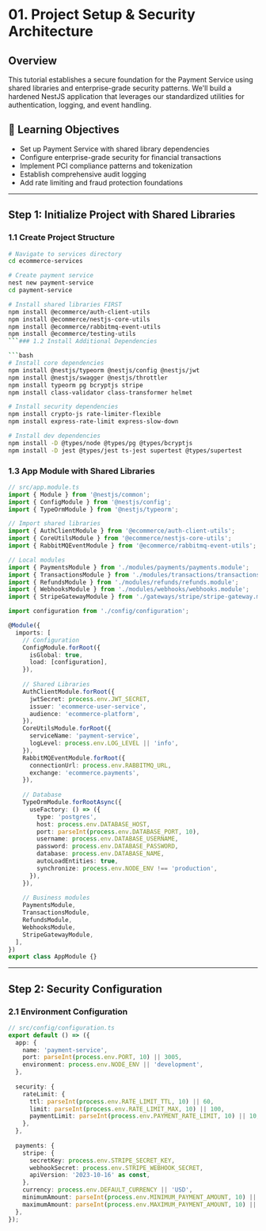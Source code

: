 # 01. Project Setup & Security Architecture

## Overview

This tutorial establishes a secure foundation for the Payment Service using shared libraries and enterprise-grade security patterns. We'll build a hardened NestJS application that leverages our standardized utilities for authentication, logging, and event handling.

## 🎯 Learning Objectives

- Set up Payment Service with shared library dependencies
- Configure enterprise-grade security for financial transactions
- Implement PCI compliance patterns and tokenization
- Establish comprehensive audit logging
- Add rate limiting and fraud protection foundations

---

## Step 1: Initialize Project with Shared Libraries

### 1.1 Create Project Structure

```bash
# Navigate to services directory
cd ecommerce-services

# Create payment service
nest new payment-service
cd payment-service

# Install shared libraries FIRST
npm install @ecommerce/auth-client-utils
npm install @ecommerce/nestjs-core-utils
npm install @ecommerce/rabbitmq-event-utils
npm install @ecommerce/testing-utils
```### 1.2 Install Additional Dependencies

```bash
# Install core dependencies
npm install @nestjs/typeorm @nestjs/config @nestjs/jwt
npm install @nestjs/swagger @nestjs/throttler
npm install typeorm pg bcryptjs stripe
npm install class-validator class-transformer helmet

# Install security dependencies
npm install crypto-js rate-limiter-flexible
npm install express-rate-limit express-slow-down

# Install dev dependencies
npm install -D @types/node @types/pg @types/bcryptjs
npm install -D jest @types/jest ts-jest supertest @types/supertest
```

### 1.3 App Module with Shared Libraries

```typescript
// src/app.module.ts
import { Module } from '@nestjs/common';
import { ConfigModule } from '@nestjs/config';
import { TypeOrmModule } from '@nestjs/typeorm';

// Import shared libraries
import { AuthClientModule } from '@ecommerce/auth-client-utils';
import { CoreUtilsModule } from '@ecommerce/nestjs-core-utils';
import { RabbitMQEventModule } from '@ecommerce/rabbitmq-event-utils';

// Local modules
import { PaymentsModule } from './modules/payments/payments.module';
import { TransactionsModule } from './modules/transactions/transactions.module';
import { RefundsModule } from './modules/refunds/refunds.module';
import { WebhooksModule } from './modules/webhooks/webhooks.module';
import { StripeGatewayModule } from './gateways/stripe/stripe-gateway.module';

import configuration from './config/configuration';

@Module({
  imports: [
    // Configuration
    ConfigModule.forRoot({
      isGlobal: true,
      load: [configuration],
    }),
    
    // Shared Libraries
    AuthClientModule.forRoot({
      jwtSecret: process.env.JWT_SECRET,
      issuer: 'ecommerce-user-service',
      audience: 'ecommerce-platform',
    }),
    CoreUtilsModule.forRoot({
      serviceName: 'payment-service',
      logLevel: process.env.LOG_LEVEL || 'info',
    }),
    RabbitMQEventModule.forRoot({
      connectionUrl: process.env.RABBITMQ_URL,
      exchange: 'ecommerce.payments',
    }),
    
    // Database
    TypeOrmModule.forRootAsync({
      useFactory: () => ({
        type: 'postgres',
        host: process.env.DATABASE_HOST,
        port: parseInt(process.env.DATABASE_PORT, 10),
        username: process.env.DATABASE_USERNAME,
        password: process.env.DATABASE_PASSWORD,
        database: process.env.DATABASE_NAME,
        autoLoadEntities: true,
        synchronize: process.env.NODE_ENV !== 'production',
      }),
    }),
    
    // Business modules
    PaymentsModule,
    TransactionsModule,
    RefundsModule,
    WebhooksModule,
    StripeGatewayModule,
  ],
})
export class AppModule {}
```

---

## Step 2: Security Configuration

### 2.1 Environment Configuration

```typescript
// src/config/configuration.ts
export default () => ({
  app: {
    name: 'payment-service',
    port: parseInt(process.env.PORT, 10) || 3005,
    environment: process.env.NODE_ENV || 'development',
  },
  
  security: {
    rateLimit: {
      ttl: parseInt(process.env.RATE_LIMIT_TTL, 10) || 60,
      limit: parseInt(process.env.RATE_LIMIT_MAX, 10) || 100,
      paymentLimit: parseInt(process.env.PAYMENT_RATE_LIMIT, 10) || 10,
    },
  },
  
  payments: {
    stripe: {
      secretKey: process.env.STRIPE_SECRET_KEY,
      webhookSecret: process.env.STRIPE_WEBHOOK_SECRET,
      apiVersion: '2023-10-16' as const,
    },
    currency: process.env.DEFAULT_CURRENCY || 'USD',
    minimumAmount: parseInt(process.env.MINIMUM_PAYMENT_AMOUNT, 10) || 50,
    maximumAmount: parseInt(process.env.MAXIMUM_PAYMENT_AMOUNT, 10) || 1000000,
  },
});
```